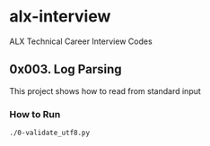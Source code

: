 # alx-interview
ALX Technical Career Interview Codes
## 0x003. Log Parsing
This project shows how to read from standard input


### How to Run
```shell
./0-validate_utf8.py
```

